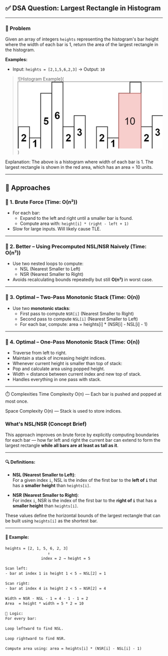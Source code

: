 ## ✅ DSA Question: Largest Rectangle in Histogram

---

### 🧠 Problem  
Given an array of integers `heights` representing the histogram's bar height where the width of each bar is 1, return the area of the largest rectangle in the histogram.

**Examples:**  
- Input: `heights = [2,1,5,6,2,3]` → Output: `10`  
  
> ![Histogram Example](![alt text](image.png))

   Explanation: The above is a histogram where width of each bar is 1.
   The largest rectangle is shown in the red area, which has an area = 10 units.
  

---

## 🧭 Approaches

### 🔹 1. Brute Force (Time: O(n²))
- For each bar:
  - Expand to the left and right until a smaller bar is found.
  - Compute area with: `height[i] * (right - left + 1)`
- Slow for large inputs. Will likely cause TLE.

---

### 🔹 2. Better – Using Precomputed NSL/NSR Naively (Time: O(n²))
- Use two nested loops to compute:
  - NSL (Nearest Smaller to Left)
  - NSR (Nearest Smaller to Right)
- Avoids recalculating bounds repeatedly but still **O(n²)** in worst case.

---

### 🔹 3. Optimal – Two-Pass Monotonic Stack (Time: O(n))
- Use two **monotonic stacks**:
  - First pass to compute `NSR[i]` (Nearest Smaller to Right)
  - Second pass to compute `NSL[i]` (Nearest Smaller to Left)
  - For each bar, compute: area = heights[i] * (NSR[i] - NSL[i] - 1)



---

### 🔹 4. Optimal – One-Pass Monotonic Stack (Time: O(n))
- Traverse from left to right.
- Maintain a stack of increasing height indices.
- Whenever current height is smaller than top of stack:
- Pop and calculate area using popped height.
- Width = distance between current index and new top of stack.
- Handles everything in one pass with stack.

---

⏱️ Complexities
Time Complexity
O(n) — Each bar is pushed and popped at most once.

Space Complexity
O(n) — Stack is used to store indices.


### What's NSL/NSR (Concept Brief)

This approach improves on brute force by explicitly computing boundaries for each bar — how far left and right the current bar can extend to form the largest rectangle **while all bars are at least as tall as it**.

---

#### 🔍 Definitions:

- **NSL (Nearest Smaller to Left)**:  
  For a given index `i`, NSL is the index of the first bar to the **left of `i`** that has a **smaller height** than `heights[i]`.

- **NSR (Nearest Smaller to Right)**:  
  For index `i`, NSR is the index of the first bar to the **right of `i`** that has a **smaller height** than `heights[i]`.

These values define the horizontal bounds of the largest rectangle that can be built using `heights[i]` as the shortest bar.

---

#### 📘 Example:

```plaintext
heights = [2, 1, 5, 6, 2, 3]
                   ↑
                index = 2 → height = 5

Scan left:
- bar at index 1 is height 1 < 5 ⇒ NSL[2] = 1

Scan right:
- bar at index 4 is height 2 < 5 ⇒ NSR[2] = 4

Width = NSR - NSL - 1 = 4 - 1 - 1 = 2  
Area  = height * width = 5 * 2 = 10

🧾 Logic:
For every bar:

Loop leftward to find NSL.

Loop rightward to find NSR.

Compute area using: area = heights[i] * (NSR[i] - NSL[i] - 1)

